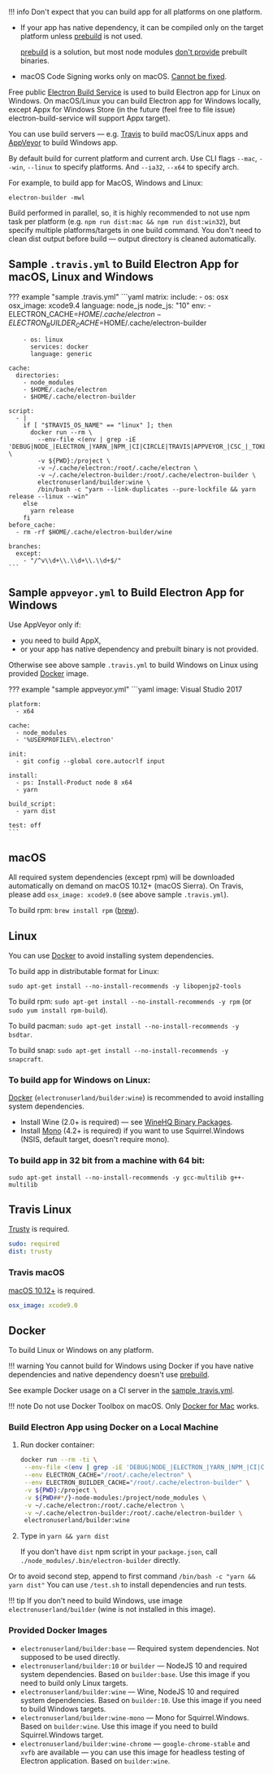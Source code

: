 !!! info
    Don't expect that you can build app for all platforms on one platform.

* If your app has native dependency, it can be compiled only on the target platform unless [prebuild](https://www.npmjs.com/package/prebuild) is not used.

    [prebuild](https://www.npmjs.com/package/prebuild) is a solution, but most node modules [don't provide](https://github.com/atom/node-keytar/issues/27) prebuilt binaries.
  
* macOS Code Signing works only on macOS. [Cannot be fixed](http://stackoverflow.com/a/12156576).

Free public [Electron Build Service](https://github.com/electron-userland/electron-build-service) is used to build Electron app for Linux on Windows. On macOS/Linux you can build Electron app for Windows locally, except Appx for Windows Store (in the future (feel free to file issue) electron-build-service will support Appx target).

You can use build servers — e.g. [Travis](https://travis-ci.org) to build macOS/Linux apps and [AppVeyor](http://www.appveyor.com/) to build Windows app.

By default build for current platform and current arch. Use CLI flags `--mac`, `--win`, `--linux` to specify platforms. And `--ia32`, `--x64` to specify arch.

For example, to build app for MacOS, Windows and Linux:
```
electron-builder -mwl
```

Build performed in parallel, so, it is highly recommended to not use npm task per platform (e.g. `npm run dist:mac && npm run dist:win32`), but specify multiple platforms/targets in one build command.
You don't need to clean dist output before build — output directory is cleaned automatically.

## Sample `.travis.yml` to Build Electron App for macOS, Linux and Windows

??? example "sample .travis.yml"
    ```yaml
    matrix:
      include:
        - os: osx
          osx_image: xcode9.4
          language: node_js
          node_js: "10"
          env:
            - ELECTRON_CACHE=$HOME/.cache/electron
            - ELECTRON_BUILDER_CACHE=$HOME/.cache/electron-builder
    
        - os: linux
          services: docker
          language: generic
    
    cache:
      directories:
        - node_modules
        - $HOME/.cache/electron
        - $HOME/.cache/electron-builder
    
    script:
      - |
        if [ "$TRAVIS_OS_NAME" == "linux" ]; then
          docker run --rm \
            --env-file <(env | grep -iE 'DEBUG|NODE_|ELECTRON_|YARN_|NPM_|CI|CIRCLE|TRAVIS|APPVEYOR_|CSC_|_TOKEN|_KEY|AWS_|STRIP|BUILD_') \
            -v ${PWD}:/project \
            -v ~/.cache/electron:/root/.cache/electron \
            -v ~/.cache/electron-builder:/root/.cache/electron-builder \
            electronuserland/builder:wine \
            /bin/bash -c "yarn --link-duplicates --pure-lockfile && yarn release --linux --win"
        else
          yarn release
        fi
    before_cache:
      - rm -rf $HOME/.cache/electron-builder/wine
    
    branches:
      except:
        - "/^v\\d+\\.\\d+\\.\\d+$/"
    ```

## Sample `appveyor.yml` to Build Electron App for Windows

Use AppVeyor only if:
* you need to build AppX,
* or your app has native dependency and prebuilt binary is not provided.

Otherwise see above sample `.travis.yml` to build Windows on Linux using provided [Docker](#docker) image.

??? example "sample appveyor.yml"
    ```yaml
    image: Visual Studio 2017
    
    platform:
      - x64
    
    cache:
      - node_modules
      - '%USERPROFILE%\.electron'
    
    init:
      - git config --global core.autocrlf input
    
    install:
      - ps: Install-Product node 8 x64
      - yarn
    
    build_script:
      - yarn dist
    
    test: off
    ```

## macOS

All required system dependencies (except rpm) will be downloaded automatically on demand on macOS 10.12+ (macOS Sierra). On Travis, please add `osx_image: xcode9.0` (see above sample `.travis.yml`).

To build rpm: `brew install rpm` ([brew](https://brew.sh)).

## Linux

You can use [Docker](#docker) to avoid installing system dependencies.

To build app in distributable format for Linux:
```
sudo apt-get install --no-install-recommends -y libopenjp2-tools
```

To build rpm: `sudo apt-get install --no-install-recommends -y rpm` (or `sudo yum install rpm-build`).

To build pacman: `sudo apt-get install --no-install-recommends -y bsdtar`.

To build snap: `sudo apt-get install --no-install-recommends -y snapcraft`.

### To build app for Windows on Linux:

[Docker](#docker) (`electronuserland/builder:wine`) is recommended to avoid installing system dependencies.

* Install Wine (2.0+ is required) — see [WineHQ Binary Packages](https://www.winehq.org/download#binary).
* Install [Mono](http://www.mono-project.com/download/#download-lin) (4.2+ is required) if you want to use Squirrel.Windows (NSIS, default target, doesn't require mono).

### To build app in 32 bit from a machine with 64 bit:

```
sudo apt-get install --no-install-recommends -y gcc-multilib g++-multilib
```

## Travis Linux
[Trusty](https://docs.travis-ci.com/user/trusty-ci-environment/) is required.
```yaml
sudo: required
dist: trusty
```

### Travis macOS
[macOS 10.12+](https://docs.travis-ci.com/user/osx-ci-environment/#OS-X-Version) is required.
```yaml
osx_image: xcode9.0
```

## Docker

To build Linux or Windows on any platform.

!!! warning
    You cannot build for Windows using Docker if you have native dependencies and native dependency doesn't use [prebuild](https://www.npmjs.com/package/prebuild).

See example Docker usage on a CI server in the [sample .travis.yml](https://github.com/develar/onshape-desktop-shell/blob/master/.travis.yml).

!!! note
    Do not use Docker Toolbox on macOS. Only [Docker for Mac](https://docs.docker.com/docker-for-mac/install/) works.

### Build Electron App using Docker on a Local Machine

1. Run docker container:

    ```sh
    docker run --rm -ti \
     --env-file <(env | grep -iE 'DEBUG|NODE_|ELECTRON_|YARN_|NPM_|CI|CIRCLE|TRAVIS_TAG|TRAVIS|TRAVIS_REPO_|TRAVIS_BUILD_|TRAVIS_BRANCH|TRAVIS_PULL_REQUEST_|APPVEYOR_|CSC_|GH_|GITHUB_|BT_|AWS_|STRIP|BUILD_') \
     --env ELECTRON_CACHE="/root/.cache/electron" \
     --env ELECTRON_BUILDER_CACHE="/root/.cache/electron-builder" \
     -v ${PWD}:/project \
     -v ${PWD##*/}-node-modules:/project/node_modules \
     -v ~/.cache/electron:/root/.cache/electron \
     -v ~/.cache/electron-builder:/root/.cache/electron-builder \
     electronuserland/builder:wine
    ```

2. Type in `yarn && yarn dist`

   If you don't have `dist` npm script in your `package.json`, call `./node_modules/.bin/electron-builder` directly.

Or to avoid second step, append to first command `/bin/bash -c "yarn && yarn dist"` You can use `/test.sh` to install dependencies and run tests.

!!! tip
    If you don't need to build Windows, use image `electronuserland/builder` (wine is not installed in this image).

### Provided Docker Images

* `electronuserland/builder:base` — Required system dependencies. Not supposed to be used directly.
* `electronuserland/builder:10` or `builder` — NodeJS 10 and required system dependencies. Based on `builder:base`. Use this image if you need to build only Linux targets.
* `electronuserland/builder:wine` — Wine, NodeJS 10 and required system dependencies. Based on `builder:10`. Use this image if you need to build Windows targets.
* `electronuserland/builder:wine-mono` — Mono for Squirrel.Windows. Based on `builder:wine`. Use this image if you need to build Squirrel.Windows target.
* `electronuserland/builder:wine-chrome` — `google-chrome-stable` and `xvfb` are available — you can use this image for headless testing of Electron application. Based on `builder:wine`.
